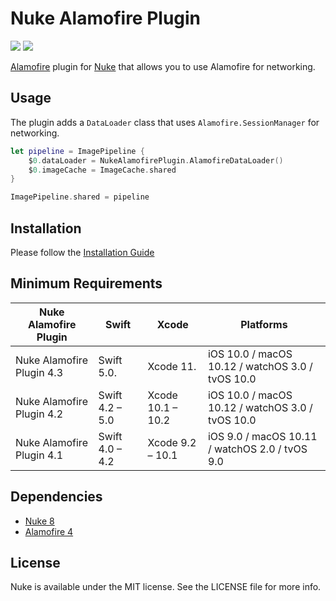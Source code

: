 # Nuke Alamofire Plugin

<p align="left">
<a href="https://cocoapods.org"><img src="https://img.shields.io/cocoapods/v/Nuke-Alamofire-Plugin.svg"></a>
<img src="https://img.shields.io/badge/supports-Swift%20Package%20Manager%2C%20CocoaPods%2C%20Carthage-green.svg">
</p>

[Alamofire](https://github.com/Alamofire/Alamofire) plugin for [Nuke](https://github.com/kean/Nuke) that allows you to use Alamofire for networking.

## Usage

The plugin adds a `DataLoader` class that uses `Alamofire.SessionManager` for networking.

```swift
let pipeline = ImagePipeline {
    $0.dataLoader = NukeAlamofirePlugin.AlamofireDataLoader()
    $0.imageCache = ImageCache.shared
}

ImagePipeline.shared = pipeline
```

## Installation

Please follow the [Installation Guide](https://github.com/kean/Nuke-Alamofire-Plugin/blob/master/Documentation/Guides/Installation%20Guide.md)

## Minimum Requirements

| Nuke Alamofire Plugin            | Swift                 | Xcode                | Platforms                                          |
|----------------------------------|-----------------------|----------------------|----------------------------------------------------|
| Nuke Alamofire Plugin 4.3        | Swift 5.0.            | Xcode 11.            | iOS 10.0 / macOS 10.12 / watchOS 3.0 / tvOS 10.0   |
| Nuke Alamofire Plugin 4.2        | Swift 4.2 – 5.0       | Xcode 10.1 – 10.2    | iOS 10.0 / macOS 10.12 / watchOS 3.0 / tvOS 10.0   |
| Nuke Alamofire Plugin 4.1        | Swift 4.0 – 4.2       | Xcode 9.2 – 10.1     | iOS 9.0 / macOS 10.11 / watchOS 2.0 / tvOS 9.0     | 

## Dependencies
- [Nuke 8](https://github.com/kean/Nuke)
- [Alamofire 4](https://github.com/Alamofire/Alamofire)

## License

Nuke is available under the MIT license. See the LICENSE file for more info.
